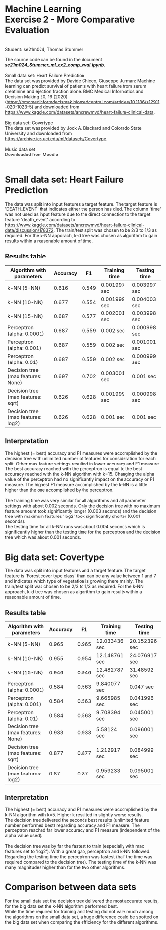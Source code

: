 # Machine Learning<br>Exercise 2 - More Comparative Evaluation

<br/>Student: se21m024, Thomas Stummer
<br/><br/>The source code can be found in the document <b><i>se21m024_Stummer_ml_ex2_comp_eval.ipynb</i></b>.
<br/><br/>
Small data set: Heart Failure Prediction<br>
The data set was provided by Davide Chicco, Giuseppe Jurman: Machine learning can predict survival of patients with heart failure from serum creatinine and ejection fraction alone. BMC Medical Informatics and Decision Making 20, 16 (2020) (https://bmcmedinformdecismak.biomedcentral.com/articles/10.1186/s12911-020-1023-5) and downloaded from https://www.kaggle.com/datasets/andrewmvd/heart-failure-clinical-data.
<br/><br/>
Big data set: Covertype<br>
The data set was provided by Jock A. Blackard and Colorado State University and downloaded from https://archive.ics.uci.edu/ml/datasets/Covertype.
<br/><br/>
Music data set<br>
Downloaded from Moodle
<br/><br/>

<div style="page-break-after: always"></div>

# Small data set: Heart Failure Prediction

The data was split into input features a target feature. The target feature is 'DEATH_EVENT' that indicates either the person has died. The column 'time' was not used as input feature due to the direct connection to the target feature 'death_event' according to https://www.kaggle.com/datasets/andrewmvd/heart-failure-clinical-data/discussion/178372. The train/test split was chosen to be 2/3 to 1/3 as required.
For the k-NN apporach, k-d tree was chosen as algorithm to gain results within a reasonable amount of time.

## Results table

| Algorithm with parameters          | Accuracy | F1    | Training time | Testing time |
| ---------------------------------- | -------- | ----- | ------------- | ------------ |
| k-NN (5-NN)                        | 0.616    | 0.549 | 0.001997 sec  | 0.003997 sec |
| k-NN (10-NN)                       | 0.677    | 0.554 | 0.001999 sec  | 0.004003 sec |
| k-NN (15-NN)                       | 0.687    | 0.577 | 0.002001 sec  | 0.003998 sec |
| Perceptron (alpha: 0.0001)         | 0.687    | 0.559 | 0.002 sec     | 0.000998 sec |
| Perceptron (alpha: 0.001)          | 0.687    | 0.559 | 0.002 sec     | 0.001001 sec |
| Perceptron (alpha: 0.01)           | 0.687    | 0.559 | 0.002 sec     | 0.000999 sec |
| Decision tree (max features: None) | 0.697    | 0.702 | 0.003001 sec  | 0.001 sec    |
| Decision tree (max features: sqrt) | 0.626    | 0.628 | 0.001999 sec  | 0.000998 sec |
| Decision tree (max features: log2) | 0.626    | 0.628 | 0.001 sec     | 0.001 sec    |

## Interpretation

The highest (= best) accuracy and F1 measures were accomplished by the decision tree with unlimited number of features for consideration for each split. Other max feature settings resulted in lower accuracy and F1 measure.<br>
The best accuracy reached with the perceptron is equal to the best accuracy reached with the k-NN algorithm with k=15. Changing the alpha value of the perceptron had no significantly impact on the accuracy or F1 measure. The highest F1 measure accomplished by the k-NN is a little higher than the one accomplished by the perceptron.
<br><br>
The training time was very similar for all algorithms and all parameter settings with about 0.002 seconds. Only the decision tree with no maximum feature amount took significantly longer (0.003 seconds) and the decision tree with maximum features 'log2' took significantly shorter (0.001 seconds).<br>
The testing time for all k-NN runs was about 0.004 seconds which is significantly higher than the testing time for the perceptron and the decision tree which was about 0.001 seconds.

<div style="page-break-after: always"></div>

# Big data set: Covertype

The data was split into input features and a target feature. The target feature is 'Forest cover type class' than can be any value between 1 and 7 and indicates which type of vegetation is growing there mainly.
The train/test split was chosen to be 2/3 to 1/3 as required.
For the k-NN approach, k-d tree was chosen as algorithm to gain results within a reasonable amount of time.

## Results table

| Algorithm with parameters          | Accuracy | F1    | Training time | Testing time  |
| ---------------------------------- | -------- | ----- | ------------- | ------------- |
| k-NN (5-NN)                        | 0.965    | 0.965 | 12.033436 sec | 20.152396 sec |
| k-NN (10-NN)                       | 0.955    | 0.954 | 12.148761 sec | 24.076917 sec |
| k-NN (15-NN)                       | 0.946    | 0.946 | 12.482787 sec | 31.48592 sec  |
| Perceptron (alpha: 0.0001)         | 0.584    | 0.563 | 9.840077 sec  | 0.047 sec     |
| Perceptron (alpha: 0.001)          | 0.584    | 0.563 | 9.665985 sec  | 0.041996 sec  |
| Perceptron (alpha: 0.01)           | 0.584    | 0.563 | 9.708394 sec  | 0.045001 sec  |
| Decision tree (max features: None) | 0.933    | 0.933 | 5.58124 sec   | 0.096001 sec  |
| Decision tree (max features: sqrt) | 0.877    | 0.877 | 1.212917 sec  | 0.084999 sec  |
| Decision tree (max features: log2) | 0.87     | 0.87  | 0.959233 sec  | 0.095001 sec  |

## Interpretation

The highest (= best) accuracy and F1 measures were accomplished by the k-NN algorithm with k=5. Higher k resulted in slightly worse results.<br>
The decision tree delivered the seconds best results (unlimited feature number performed best) regarding accuracy and F1 measure.
The perceptron reached far lower accuracy and F1 measure (independent of the alpha value used).
<br><br>
The decision tree was by far the fastest to train (especially with max features set to 'log2'). With a great gap, perceptron and k-NN followed.<br>
Regarding the testing time the perceptron was fastest (half the time was required compared to the decision tree). The testing time of the k-NN was many magnitudes higher than for the two other algorithms.

<div style="page-break-after: always"></div>

# Comparison between data sets

For the small data set the decision tree delivered the most accurate results, for the big data set the k-NN algorithm performed best.<br>
While the time required for training and testing did not vary much among the algorithms on the small data set, a huge difference could be spotted on the big data set when comparing the efficiency for the different algorithms.
